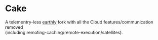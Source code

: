 # Cake
A telementry-less [earthly](https://github.com/earthly/earthly) fork with all
the Cloud features/communication removed  
(including remoting-caching/remote-execution/satellites).
